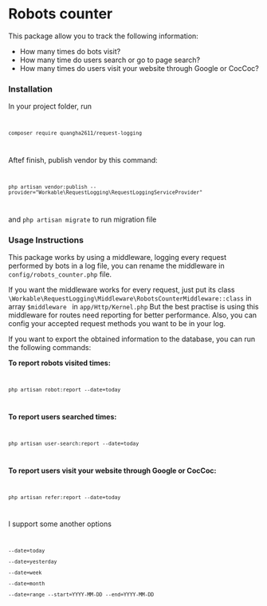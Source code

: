 # Robots counter
This package allow you to track the following information:
- How many times do bots visit?
- How many time do users search or go to page search?
- How many times do users visit your website through Google or CocCoc?


### Installation
In your project folder, run
<code>

    composer require quangha2611/request-logging

</code>

Aftef finish, publish vendor by this command:
<code>

    php artisan vendor:publish --provider="Workable\RequestLogging\RequestLoggingServiceProvider"
    
</code>

and <code>php artisan migrate</code> to run migration file

### Usage Instructions
This package works by using a middleware, logging every request performed by bots in a log file, you can rename the middleware in <code>config/robots_counter.php</code> file.

If you want the middleware works for every request, just put its class <code>\Workable\RequestLogging\Middleware\RobotsCounterMiddleware::class</code> in array <code>$middleware </code> in <code>app/Http/Kernel.php</code>
But the best practise is using this middleware for routes need reporting for better performance.
Also, you can config your accepted request methods you want to be in your log.

If you want to export the obtained information to the database, you can run the following commands:

<b>To report robots visited times: </b>
<code>

    php artisan robot:report --date=today

</code>

<b>To report users searched times: </b>
<code>

    php artisan user-search:report --date=today
    
</code>

<b>To report users visit your website through Google or CocCoc: </b>
<code>

    php artisan refer:report --date=today 
    
</code>

I support some another options
<code>

    --date=today

    --date=yesterday

    --date=week

    --date=month

    --date=range --start=YYYY-MM-DD --end=YYYY-MM-DD

</code>

